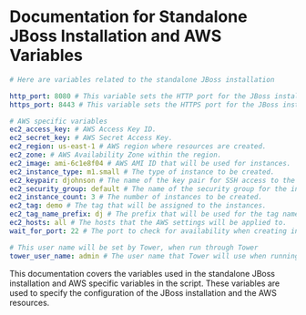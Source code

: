 # Documentation for Standalone JBoss Installation and AWS Variables

```yaml
# Here are variables related to the standalone JBoss installation

http_port: 8080 # This variable sets the HTTP port for the JBoss installation.
https_port: 8443 # This variable sets the HTTPS port for the JBoss installation.

# AWS specific variables
ec2_access_key: # AWS Access Key ID.
ec2_secret_key: # AWS Secret Access Key.
ec2_region: us-east-1 # AWS region where resources are created.
ec2_zone: # AWS Availability Zone within the region.
ec2_image: ami-6c1e8f04 # AWS AMI ID that will be used for instances.
ec2_instance_type: m1.small # The type of instance to be created.
ec2_keypair: djohnson # The name of the key pair for SSH access to the instances.
ec2_security_group: default # The name of the security group for the instances.
ec2_instance_count: 3 # The number of instances to be created.
ec2_tag: demo # The tag that will be assigned to the instances.
ec2_tag_name_prefix: dj # The prefix that will be used for the tag names.
ec2_hosts: all # The hosts that the AWS settings will be applied to.
wait_for_port: 22 # The port to check for availability when creating instances.

# This user name will be set by Tower, when run through Tower
tower_user_name: admin # The user name that Tower will use when running the script.
```

This documentation covers the variables used in the standalone JBoss installation and AWS specific variables in the script. These variables are used to specify the configuration of the JBoss installation and the AWS resources.